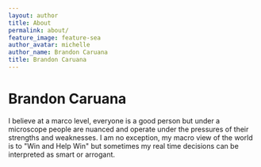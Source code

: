 ```yaml
---
layout: author
title: About
permalink: about/
feature_image: feature-sea
author_avatar: michelle
author_name: Brandon Caruana
title: Brandon Caruana
---
```


# Brandon Caruana

I believe at a marco level, everyone is a good person but under a microscope people are nuanced and operate under the pressures of their strengths and weaknesses. I am no exception, my macro view of the world is to "Win and Help Win" but sometimes my real time decisions can be interpreted as smart or arrogant. 
